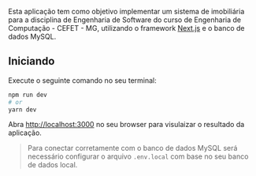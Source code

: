 Esta aplicação tem como objetivo implementar um sistema de imobiliária para a disciplina de Engenharia de Software do curso de Engenharia de Computação - CEFET - MG, utilizando o framework [Next.js](https://nextjs.org/) e o banco de dados MySQL.

## Iniciando
Execute o seguinte comando no seu terminal:

```bash
npm run dev
# or
yarn dev
```

Abra [http://localhost:3000](http://localhost:3000) no seu browser para visulaizar o resultado da aplicação.

>Para conectar corretamente com o banco de dados MySQL será necessário configurar o arquivo `.env.local` com base no seu banco de dados local.